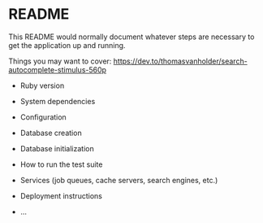 # README

This README would normally document whatever steps are necessary to get the
application up and running.

Things you may want to cover:
<a style="display: none">https://dev.to/thomasvanholder/search-autocomplete-stimulus-560p</a>
* Ruby version

* System dependencies

* Configuration

* Database creation

* Database initialization

* How to run the test suite

* Services (job queues, cache servers, search engines, etc.)

* Deployment instructions

* ...

